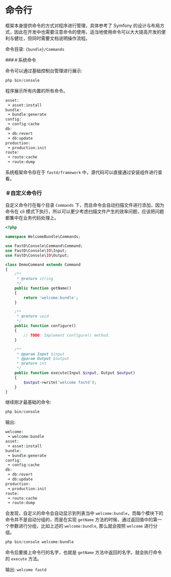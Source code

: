 # 命令行

框架本身提供命令的方式对程序进行管理，具体参考了 Symfony 的设计与布局方式，因此在开发中也需要注意命令的使用，适当地使用命令可以大大提高开发的便利与健壮，但同时需要文档说明操作流程。

命令目录: `{bundle}/Commands`

###＃系统命令

命令可以通过基础控制台管理进行展示: 

```php
php bin/console 
```

程序展示所有内置的所有命令。

```php
asset:
 ➜ asset:install
bundle:
 ➜ bundle:generate
config:
 ➜ config:cache
db:
 ➜ db:revert
 ➜ db:update
production:
 ➜ production:init
route:
 ➜ route:cache
 ➜ route:dump
```

系统框架命令存在于 `fastd/framework` 中，源代码可以直接通过安装组件进行查看。

### ＃自定义命令行

自定义命令行在每个目录 `Commands` 下，而且命令会自动扫描文件进行添加，因为命令在 cli 模式下执行，所以可以更少考虑扫描文件产生的效率问题，应该把问题都集中在业务代码处理上。

```php
<?php

namespace WelcomeBundle\Commands;

use FastD\Console\Command\Command;
use FastD\Console\IO\Input;
use FastD\Console\IO\Output;

class DemoCommand extends Command
{
    /**
     * @return string
     */
    public function getName()
    {
        return 'welcome:bundle';
    }

    /**
     * @return void
     */
    public function configure()
    {
        // TODO: Implement configure() method.
    }

    /**
     * @param Input $input
     * @param Output $output
     * @return int
     */
    public function execute(Input $input, Output $output)
    {
        $output->write('welcome fastd');
    }
}
```

继续刚才最基础的命令: 

```php
php bin/console
```

输出: 

```php
welcome:
 ➜ welcome:bundle
asset:
 ➜ asset:install
bundle:
 ➜ bundle:generate
config:
 ➜ config:cache
db:
 ➜ db:revert
 ➜ db:update
production:
 ➜ production:init
route:
 ➜ route:cache
 ➜ route:dump
```

会发现，自定义的命令会自动显示到列表当中 `welcome:bundle`，而每个模块下的命令并不是自动分组的，而是在实现 `getName` 方法的时候，通过返回值中的第一个参数进行分组，比如上述的 `welcome:bundle`, 那么就会按照 `welcome` 进行分组。

```php
php bin/console welcome:bundle
```

命令后要接上命令行的名字，也就是 `getName` 方法中返回的名字。就会执行命令的 `execute` 方法。

输出: `welcome fastd`

